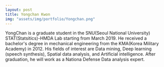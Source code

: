 ```yaml
---
layout: post
title: Yongchan Kwon
img: "assets/img/portfolio/Yongchan.png"
---
```

YongChan is a graduate student in the SNU(Seoul National University) STAT(Statsitics)-HMDA Lab starting from March 2019. He received a bachelor's degree in mechanical engineering from the KMA(Korea Military Academy) in 2012. His fields of interest are Data mining, Deep learning (speech synthesis), Spatial data analysis, and Artificial intelligence. After graduation, he will work as a  Nationa Defense Data analysis expert.

